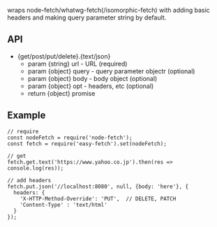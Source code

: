 wraps node-fetch/whatwg-fetch(/isomorphic-fetch) with adding basic headers and making query parameter string by default.

## API

- {get/post/put/delete}.{text/json}
  - param {string} url   - URL (required)
  - param {object} query - query parameter objectr (optional)
  - param {object} body  - body object (optional)
  - param {object} opt   - headers, etc (optional)
  - return {object} promise

## Example

```
// require
const nodeFetch = require('node-fetch');
const fetch = require('easy-fetch').set(nodeFetch);

// get
fetch.get.text('https://www.yahoo.co.jp').then(res => console.log(res));

// add headers
fetch.put.json('//localhost:8080', null, {body: 'here'}, {
  headers: {
    'X-HTTP-Method-Override': 'PUT',  // DELETE, PATCH
    'Content-Type' : 'text/html'
  }
});
```
